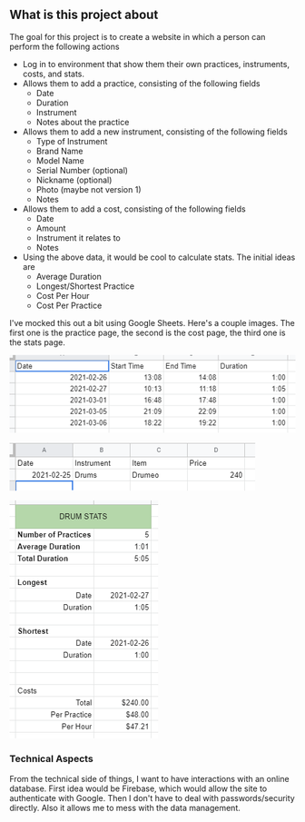## What is this project about

The goal for this project is to create a website in which a person can perform the following actions

- Log in to environment that show them their own practices, instruments, costs, and stats.
- Allows them to add a practice, consisting of the following fields
	- Date
	- Duration
	- Instrument
	- Notes about the practice
- Allows them to add a new instrument, consisting of the following fields
	- Type of Instrument
	- Brand Name
	- Model Name
	- Serial Number (optional)
	- Nickname (optional)
	- Photo (maybe not version 1)
	- Notes
- Allows them to add a cost, consisting of the following fields
	- Date
	- Amount
	- Instrument it relates to
	- Notes
- Using the above data, it would be cool to calculate stats. The initial ideas are
	- Average Duration
	- Longest/Shortest Practice
	- Cost Per Hour
	- Cost Per Practice

I've mocked this out a bit using Google Sheets. Here's a couple images. The first one is the practice page, the second is the cost page, the third one is the stats page.

![Practices](./images/Practices.png "Practices")

![Costs](./images/Costs.png "Costs")

![Stats](./images/Stats.png "Stats")

### Technical Aspects
From the technical side of things, I want to have interactions with an online database. First idea would be Firebase, which would allow the site to authenticate with Google. Then I don't have to deal with passwords/security directly. Also it allows me to mess with the data management.
